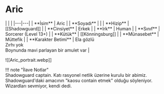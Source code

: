 # Aric   
  
<div class="grid cards" markdown>  
|  |  |  
|---|---|  
| **İsim** | Aric |  
| **Soyadı** |  |  
| **Hizip** | [[Shadowguard]] |  
| **Cinsiyet** | Erkek |  
| **Irk** | Human |  
| **Sınıf** | Sorcerer (Level 13+) |  
| **Kütük** | [[Könningsburg]] |  
| **Münasebet** | Müttefik |  
| **Karakter Betimi** | Ela gözlü<br>Zırhı yok<br>Boynunda mavi parlayan bir amulet var |  
  
![[Aric_portrait.webp]]  
</div>  
  
!!! note "İlave Notlar"  
	Shadowguard captain. Katı rasyonel netlik üzerine kurulu bir abimiz. Shadowguard'daki amacının "kaosu contain etmek" olduğu söyleniyor. Wizardları sevmiyor, kendi dedi.  
